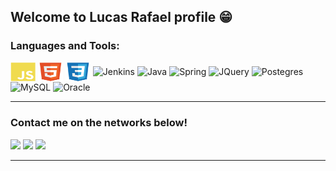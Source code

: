 ## Welcome to Lucas Rafael profile 😁

<div style="display: inline_block">
  
  ### Languages and Tools:<br>
           
  <img align="center" alt="Js" height="30" width="40" src="https://raw.githubusercontent.com/devicons/devicon/master/icons/javascript/javascript-plain.svg">
  <img align="center" alt="HTML" height="30" width="40" src="https://raw.githubusercontent.com/devicons/devicon/master/icons/html5/html5-original.svg">
  <img align="center" alt="CSS" height="30" width="40" src="https://raw.githubusercontent.com/devicons/devicon/master/icons/css3/css3-original.svg">  
  <img align="center" alt="Jenkins" height="30" width="40"
src="https://cdn.jsdelivr.net/gh/devicons/devicon/icons/jenkins/jenkins-original.svg" />  
  <img align="center" alt="Java" height="30" width="40"
src="https://cdn.jsdelivr.net/gh/devicons/devicon/icons/java/java-original-wordmark.svg" /> 
  <img align="center" alt="Spring" height="30" width="40"
src="https://cdn.jsdelivr.net/gh/devicons/devicon/icons/spring/spring-original-wordmark.svg" /> 
  <img align="center" alt="JQuery" height="30" width="40"
src="https://cdn.jsdelivr.net/gh/devicons/devicon/icons/jquery/jquery-plain-wordmark.svg" />
  <img align="center" alt="Postegres" height="30" width="40"
src="https://cdn.jsdelivr.net/gh/devicons/devicon/icons/postgresql/postgresql-original.svg" /> 
  <img align="center" alt="MySQL" height="30" width="40"
src="https://cdn.jsdelivr.net/gh/devicons/devicon/icons/mysql/mysql-original-wordmark.svg" />    
  <img align="center" alt="Oracle" height="30" width="40"
src="https://cdn.jsdelivr.net/gh/devicons/devicon/icons/oracle/oracle-original.svg" />  
          
</div>
 <hr>
 
  ### Contact me on the networks below!
 
<div> 
  
  <a href="https://instagram.com/luucas_rafaell" target="_blank"><img src="https://img.shields.io/badge/-Instagram-%23E4405F?style=for-the-badge&logo=instagram&logoColor=white" target="_blank"></a> 
  <a href = "mailto:lucasrafaelinfo@gmail.com"><img src="https://img.shields.io/badge/-Gmail-%23333?style=for-the-badge&logo=gmail&logoColor=white" target="_blank"></a>
  <a href="https://www.linkedin.com/in/lucas-rafael-419901172" target="_blank"><img src="https://img.shields.io/badge/-LinkedIn-%230077B5?style=for-the-badge&logo=linkedin&logoColor=white" target="_blank"></a> <hr>

</div>
